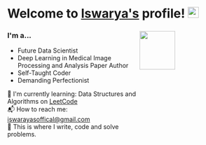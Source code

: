 # Welcome to [Iswarya's](https://github.com/iswarya022/) profile! <a href="https://github.com/iswarya022/"> <img src="https://media.giphy.com/media/hvRJCLFzcasrR4ia7z/giphy.gif" width="25px"></a>

### I'm a...   <img src="https://www.web24zone.com/wp-content/uploads/2022/10/46207-programmer-1.gif" height=15% width=40% align="right">

* Future Data Scientist 
* Deep Learning in Medical Image Processing and Analysis Paper Author
* Self-Taught Coder
* Demanding Perfectionist

🌱 I'm currently learning: Data Structures and Algorithms on [LeetCode](https://leetcode.com/iswaryasofficial)<br>
📬 How to reach me: [iswarayasoffical@gmail.com](mailto:iswaryasoffcial@gmail.com)<br>
💪 This is where I write, code and solve problems.<br><br>
 


